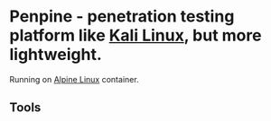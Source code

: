 # Penpine - penetration testing platform like [Kali Linux](https://www.kali.org), but more lightweight.

Running on [Alpine Linux](https://hub.docker.com/_/alpine) container.

## Tools
